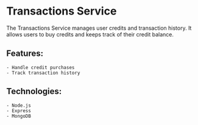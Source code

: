 # Transactions Service

The Transactions Service manages user credits and transaction history. It allows users to buy credits and keeps track of their credit balance.

## Features:

    - Handle credit purchases
    - Track transaction history

## Technologies:

    - Node.js
    - Express
    - MongoDB